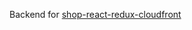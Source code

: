 Backend for [shop-react-redux-cloudfront ](https://github.com/andjared/shop-react-redux-cloudfront)

